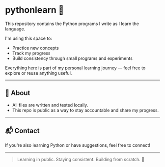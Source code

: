 # pythonlearn 🐍

This repository contains the Python programs I write as I learn the language.

I'm using this space to:
- Practice new concepts
- Track my progress
- Build consistency through small programs and experiments

Everything here is part of my personal learning journey — feel free to explore or reuse anything useful.

---

## 🚀 About

- All files are written and tested locally.
- This repo is public as a way to stay accountable and share my progress.

---

## 📬 Contact

If you're also learning Python or have suggestions, feel free to connect!

---

> Learning in public. Staying consistent. Building from scratch. 🔁

